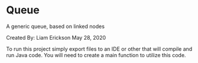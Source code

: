 # Queue
A generic queue, based on linked nodes

Created By: Liam Erickson May 28, 2020

To run this project simply export files to an IDE or other that will compile and run Java code. You will need to create a main function to utilize this code.
